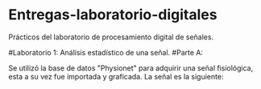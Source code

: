 # Entregas-laboratorio-digitales
Prácticos del laboratorio de procesamiento digital de señales.



#Laboratorio 1: Análisis estadístico de una señal.
#Parte A:

Se utilizó la base de datos "Physionet" para adquirir una señal fisiológica, esta a su vez fue importada y graficada.
La señal es la siguiente:

